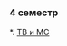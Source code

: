 ### 4 семестр
*. [ТВ и МС](https://github.com/zpix1/nsu-cheatsheet/tree/content/NSU-PUBLIC/4%20%D1%81%D0%B5%D0%BC%D0%B5%D1%81%D1%82%D1%80/%D0%A2%D0%92%20%D0%B8%20%D0%9C%D0%A1/%D0%A2%D0%92%20%D0%B8%20%D0%9C%D0%A1.md)
